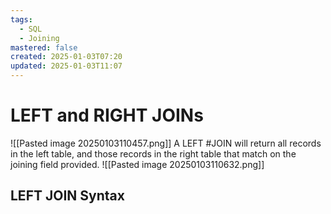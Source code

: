 ```yaml
---
tags:
  - SQL
  - Joining
mastered: false
created: 2025-01-03T07:20
updated: 2025-01-03T11:07
---
```

# LEFT and RIGHT JOINs
![[Pasted image 20250103110457.png]]
A LEFT #JOIN will return all records in the left table, and those records in the right table that match on the joining field provided.
![[Pasted image 20250103110632.png]]
## LEFT JOIN Syntax
```sql
```